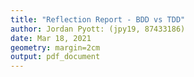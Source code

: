 ```yaml
---
title: "Reflection Report - BDD vs TDD"
author: Jordan Pyott: (jpy19, 87433186)
date: Mar 18, 2021
geometry: margin=2cm
output: pdf_document
---
```




